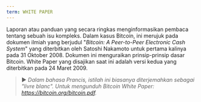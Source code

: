 ```yaml
---
term: WHITE PAPER
---
```


Laporan atau panduan yang secara ringkas menginformasikan pembaca tentang sebuah isu kompleks. Dalam kasus Bitcoin, ini merujuk pada dokumen ilmiah yang berjudul "*Bitcoin: A Peer-to-Peer Electronic Cash System*" yang diterbitkan oleh Satoshi Nakamoto untuk pertama kalinya pada 31 Oktober 2008. Dokumen ini menguraikan prinsip-prinsip dasar Bitcoin. White Paper yang disajikan saat ini adalah versi kedua yang diterbitkan pada 24 Maret 2009.

> ► *Dalam bahasa Prancis, istilah ini biasanya diterjemahkan sebagai "livre blanc". Untuk mengunduh Bitcoin White Paper: https://bitcoin.org/bitcoin.pdf.*